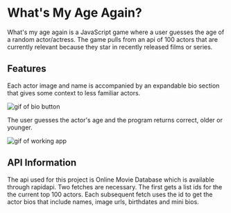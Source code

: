 # What's My Age Again?

What's my age again is a JavaScript game where a user guesses the age of a random actor/actress. 
The game pulls from an api of 100 actors that are currently relevant because they star in recently released films or series.


## Features

Each actor image and name is accompanied by an expandable bio section that gives some context to less familiar actors. 

![gif of bio button](https://media.giphy.com/media/l6bWmwLp2ZydJ16Sja/giphy.gif)

The user guesses the actor's age and the program returns correct, older or younger.

![gif of working app](https://media.giphy.com/media/lKlcL47NFr0ZW7slDi/giphy.gif)

## API Information

The api used for this project is Online Movie Database which is available through rapidapi. Two fetches are necessary. The first gets a list ids for the the current top 100 actors. Each subsequent fetch uses the id to get the actor bios that include names, image urls, birthdates and mini bios. 

